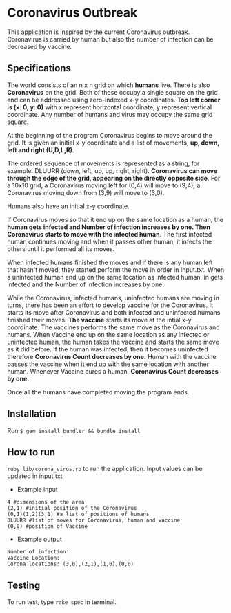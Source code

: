# Coronavirus Outbreak
This application is inspired by the current Coronavirus outbreak. Coronavirus is carried by human but also the number of infection can be decreased by vaccine.  

## Specifications
The world consists of an ​n​ x​ n​ grid on which ​**humans** live. There is also **Coronavirus** on the grid. Both of these occupy a single square on the grid and can be addressed using zero-indexed x-y coordinates. **Top left corner is ​(x: 0, y: 0)​** with x represent horizontal coordinate, y represent vertical coordinate. Any number of humans and virus may occupy the same grid square.  

At the beginning of the program Coronavirus begins to move around the grid. It is given an initial x-y coordinate and a list of movements, **up, down, left and right (​U​,​D​,​L​,​R​)**. 

The ordered sequence of movements is represented as a string, for example: ​DLUURR (down, left, up, up, right, right). **Coronavirus can move through the edge of the grid, appearing on the directly opposite side**. For a 10x10 grid, a Coronavirus moving left for (0,4) will move to (9,4); a Coronavirus moving down from (3,9) will move to (3,0). 

Humans also have an initial x-y coordinate. 

If Coronavirus moves so that it end up on the same location as a  human, the **human gets infected and Number of infection increases by one. Then Coronavirus starts to move with the infected human**. The first infected human continues moving and when it passes other human, it infects the others until it performed all its moves.

When infected humans finished the moves and if there is any human left that hasn't moved, they started perform the move in order in Input.txt. When a uninfected human end up on the same location as infected human, in gets infected and the Number of infection increases by one.

While the Coronavirus, infected humans, uninfected humans are moving in turns, there has been an effort to develop vaccine for the Coronavirus. It starts its move after Coronavirus and both infected and uninfected humans finished their moves. **The vaccine** starts its move at the intial x-y coordinate. The vaccines performs the same move as the Coronavirus and humans. When Vaccine end up on the same location as any infected or uninfected human, the human takes the vaccine and starts the same move as it did before. If the human was infected, then it becomes uninfected therefore **Coronavirus Count decreases by one.** Human with the vaccine passes the vaccine when it end up with the same location with another human. Whenever Vaccine cures a human, **Coronavirus Count decreases by one.**

Once all the humans have completed moving the program ends.

## Installation
Run `$ gem install bundler && bundle install`

## How to run
`ruby lib/corona_virus.rb` to run the application.
Input values can be updated in input.txt

- Example input
```
4 #dimensions of the area
(2,1) #initial position of the Coronavirus
(0,1)(1,2)(3,1) #a list of positions of humans
DLUURR #list of moves for Coronavirus, human and vaccine
(0,0) #position of Vaccine
```
- Example output
```
Number of infection:
Vaccine Location: 
Corona locations: (3,0),(2,1),(1,0),(0,0)
```
## Testing
To run test, type `rake spec` in terminal.